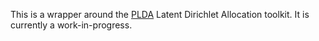 This is a wrapper around the [PLDA](https://code.google.com/p/plda/) Latent Dirichlet Allocation toolkit. It is currently a work-in-progress.
